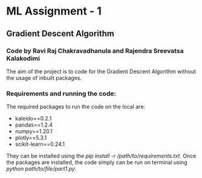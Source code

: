 # ML Assignment - 1
## Gradient Descent Algorithm
### Code by Ravi Raj Chakravadhanula and Rajendra Sreevatsa Kalakodimi

The aim of the project is to code for the Gradient Descent Algorithm without the usage of inbuilt packages.

### Requirements and running the code:
The required packages to run the code on the local are:
* kaleido==0.2.1
* pandas==1.2.4
* numpy==1.20.1
* plotly==5.3.1
* scikit-learn==0.24.1

They can be installed using the _pip install -r /path/to/requirements.txt_.
Once the packages are installed, the code simply can be run on terminal using _python path/to/file/part1.py_.
